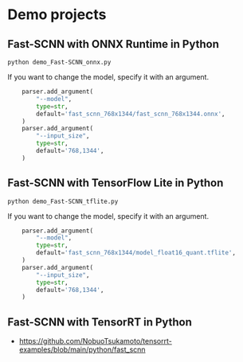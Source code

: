 # Demo projects

## Fast-SCNN with ONNX Runtime in Python
```
python demo_Fast-SCNN_onnx.py
```

If you want to change the model, specify it with an argument.
```python
    parser.add_argument(
        "--model",
        type=str,
        default='fast_scnn_768x1344/fast_scnn_768x1344.onnx',
    )
    parser.add_argument(
        "--input_size",
        type=str,
        default='768,1344',
    )
```

## Fast-SCNN with TensorFlow Lite in Python
```
python demo_Fast-SCNN_tflite.py
```

If you want to change the model, specify it with an argument.
```python
    parser.add_argument(
        "--model",
        type=str,
        default='fast_scnn_768x1344/model_float16_quant.tflite',
    )
    parser.add_argument(
        "--input_size",
        type=str,
        default='768,1344',
    )
```

## Fast-SCNN with TensorRT in Python
- https://github.com/NobuoTsukamoto/tensorrt-examples/blob/main/python/fast_scnn
